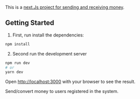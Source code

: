 This is a [next.Js project for sending and receiving money](https://nextjs.org/).
## Getting Started

1. First, run install the dependencies:
```bash
npm install
```

2. Second run the development server
```bash
npm run dev
# or
yarn dev
```

Open [http://localhost:3000](http://localhost:3000) with your browser to see the result.


Send/convert money to users registered in the system.
